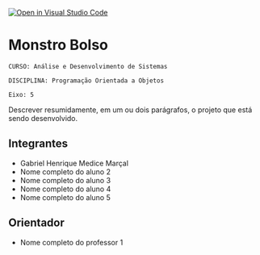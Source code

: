 [![Open in Visual Studio Code](https://classroom.github.com/assets/open-in-vscode-2e0aaae1b6195c2367325f4f02e2d04e9abb55f0b24a779b69b11b9e10269abc.svg)](https://classroom.github.com/online_ide?assignment_repo_id=17324011&assignment_repo_type=AssignmentRepo)
# Monstro Bolso

`CURSO: Análise e Desenvolvimento de Sistemas`

`DISCIPLINA: Programação Orientada a Objetos`

`Eixo: 5`

Descrever resumidamente, em um ou dois parágrafos, o projeto que está sendo desenvolvido.

## Integrantes

* Gabriel Henrique Medice Marçal
* Nome completo do aluno 2
* Nome completo do aluno 3
* Nome completo do aluno 4
* Nome completo do aluno 5

## Orientador

* Nome completo do professor 1


